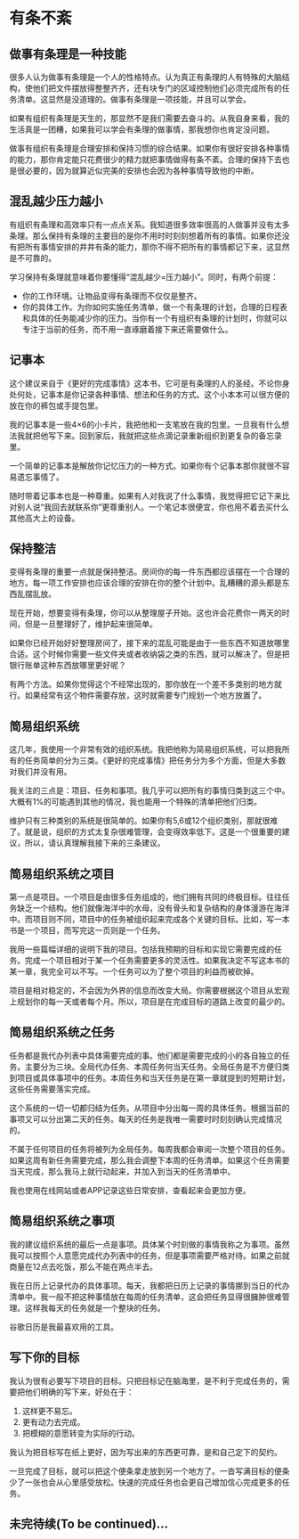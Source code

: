 有条不紊
============

## 做事有条理是一种技能
很多人认为做事有条理是一个人的性格特点。认为真正有条理的人有特殊的大脑结构，使他们把文件摆放得整整齐齐，还有块专门的区域控制他们必须完成所有的任务清单。这显然是没道理的。做事有条理是一项技能，并且可以学会。

如果有组织有条理是天生的，那显然不是我们需要去奋斗的。从我自身来看，我的生活真是一团糟，如果我可以学会有条理的做事情，那我想你也肯定没问题。

做事有组织有条理是合理安排和保持习惯的综合结果。如果你有很好安排各种事情的能力，那你肯定能只花费很少的精力就把事情做得有条不紊。合理的保持下去也是很必要的，因为就算近似完美的安排也会因为各种事情导致他的中断。



## 混乱越少压力越小
有组织有条理和高效率只有一点点关系。我知道很多效率很高的人做事并没有太多条理。那么保持有条理的主要目的是你不用时时刻刻想着所有的事情。如果你还没有把所有事情安排的井井有条的能力，那你不得不把所有的事情都记下来，这显然是不可靠的。

学习保持有条理就意味着你要懂得“混乱越少=压力越小”。同时，有两个前提：

- 你的工作环境。让物品变得有条理而不仅仅是整齐。
- 你的具体工作。为你如何实施任务清单，做一个有条理的计划，合理的日程表和具体的任务能减少你的压力。当你有一个有组织有条理的计划时，你就可以专注于当前的任务，而不用一直琢磨着接下来还需要做什么。



## 记事本
这个建议来自于《更好的完成事情》这本书，它可是有条理的人的圣经。不论你身处何处，记事本是你记录各种事情、想法和任务的方式。这个小本本可以很方便的放在你的裤包或手提包里。

我的记事本是一些4×6的小卡片，我把他和一支笔放在我的包里。一旦我有什么想法我就把他写下来。回到家后，我就把这些点滴记录重新组织到更复杂的备忘录里。

一个简单的记事本是解放你记忆压力的一种方式。如果你有个记事本那你就很不容易遗忘事情了。

随时带着记事本也是一种尊重。如果有人对我说了什么事情，我觉得把它记下来比对别人说“我回去就联系你”更尊重别人。一个笔记本很便宜，你也用不着去买什么其他高大上的设备。



## 保持整洁
变得有条理的重要一点就是保持整洁。房间你的每一件东西都应该摆在一个合理的地方。每一项工作安排也应该合理的安排在你的整个计划中。乱糟糟的源头都是东西乱摆乱放。

现在开始，想要变得有条理，你可以从整理屋子开始。这也许会花费你一两天的时间，但是一旦整理好了，维护起来很简单。

如果你已经开始好好整理房间了，接下来的混乱可能是由于一些东西不知道放哪里合适。这个时候你需要一些文件夹或者收纳袋之类的东西，就可以解决了。但是把银行账单这种东西放哪里更好呢？

有两个方法。如果你觉得这个不经常出现的，那你放在一个差不多类别的地方就行。如果经常有这个物件需要存放，这时就需要专门规划一个地方放置了。



## 简易组织系统
这几年，我使用一个非常有效的组织系统。我把他称为简易组织系统，可以把我所有的任务简单的分为三类。《更好的完成事情》把任务分为多个方面，但是大多数对我们并没有用。

我关注的三点是：项目、任务和事项。我几乎可以把所有的事情归类到这三个中。大概有1%的可能遇到其他的情况，我也能用一个特殊的清单把他们归类。

维护只有三种类别的系统是很简单的。如果你有5,6或12个组织类别，那就很难了。就是说，组织的方式太复杂很难管理，会变得效率低下。这是一个很重要的建议，所以，请认真理解我接下来的三条建议。


## 简易组织系统之项目
第一点是项目。一个项目是由很多任务组成的，他们拥有共同的终极目标。往往任务缺乏一个结构。他们就像海洋中的水母，没有骨头和复杂结构的身体漫游在海洋中。而项目则不同，项目中的任务被组织起来完成各个关键的目标。比如，写一本书是一个项目，而写完这一页则是一个任务。

我用一些篇幅详细的说明下我的项目。包括我预期的目标和实现它需要完成的任务。完成一个项目相对于某一个任务需要更多的灵活性。如果我决定不写这本书的某一章，我完全可以不写。一个任务可以为了整个项目的利益而被砍掉。

项目是相对稳定的，不会因为外界的信息而改变大局。你需要根据这个项目从宏观上规划你的每一天或者每个月。所以，项目是在完成目标的道路上改变的最少的。



## 简易组织系统之任务
任务都是我代办列表中具体需要完成的事。他们都是需要完成的小的各自独立的任务。主要分为三块。全局代办任务、本周任务何当天任务。全局任务是不方便归类到项目或具体事项中的任务。本周任务和当天任务是在第一章就提到的短期计划，这些任务需要落实完成。

这个系统的一切一切都归结为任务。从项目中分出每一周的具体任务。根据当前的事项又可以分出第二天的任务。每天的任务是我唯一需要时时刻刻确认完成情况的。

不属于任何项目的任务将被列为全局任务。每周我都会审阅一次整个项目的任务。如果这周有新任务需要完成，那么我会调整下本周的任务清单。如果这个任务需要当天完成，那么我马上就行动起来，并加入到当天的任务清单中。

我也使用在线网站或者APP记录这些日常安排，查看起来会更加方便。



## 简易组织系统之事项
我的建议组织系统的最后一点是事项。具体某个时刻做的事情我称之为事项。虽然我可以按照个人意愿完成代办列表中的任务，但是事项需要严格对待。如果之前就商量在12点去吃饭，那么不能在两点半去。

我在日历上记录代办的具体事项。每天，我都把日历上记录的事情挪到当日的代办清单中。我一般不把这种事情放在每周的任务清单，这会把任务显得很臃肿很难管理。这样我每天的任务就是一个整块的任务。

谷歌日历是我最喜欢用的工具。



## 写下你的目标
我认为很有必要写下项目的目标。只把目标记在脑海里，是不利于完成任务的，需要把他们明确的写下来，好处在于：

1. 这样更不易忘。
2. 更有动力去完成。
3. 把模糊的意愿转变为实际的行动。

我认为把目标写在纸上更好，因为写出来的东西更可靠，是和自己定下的契约。

一旦完成了目标，就可以把这个便条拿走放到另一个地方了。一沓写满目标的便条少了一张也会从心里感受放松。快速的完成任务也会更自己增加信心完成更多的任务。



## 未完待续(To be continued)...
